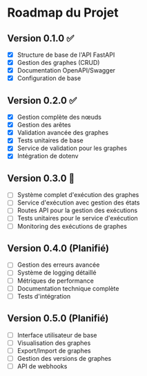 # Roadmap du Projet

## Version 0.1.0 ✅
- [x] Structure de base de l'API FastAPI
- [x] Gestion des graphes (CRUD)
- [x] Documentation OpenAPI/Swagger
- [x] Configuration de base

## Version 0.2.0 ✅
- [x] Gestion complète des nœuds
- [x] Gestion des arêtes
- [x] Validation avancée des graphes
- [x] Tests unitaires de base
- [x] Service de validation pour les graphes
- [x] Intégration de dotenv

## Version 0.3.0 🚧
- [ ] Système complet d'exécution des graphes
- [ ] Service d'exécution avec gestion des états
- [ ] Routes API pour la gestion des exécutions
- [ ] Tests unitaires pour le service d'exécution
- [ ] Monitoring des exécutions de graphes

## Version 0.4.0 (Planifié)
- [ ] Gestion des erreurs avancée
- [ ] Système de logging détaillé
- [ ] Métriques de performance
- [ ] Documentation technique complète
- [ ] Tests d'intégration

## Version 0.5.0 (Planifié)
- [ ] Interface utilisateur de base
- [ ] Visualisation des graphes
- [ ] Export/Import de graphes
- [ ] Gestion des versions de graphes
- [ ] API de webhooks
